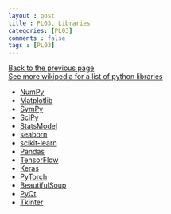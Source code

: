 ```yaml
---
layout : post
title : PL03, Libraries
categories: [PL03]
comments : false
tags : [PL03]
---
```

[Back to the previous page](https://userdyk-github.github.io/Study.html) <br>
[See more wikipedia for a list of python libraries](https://en.wikipedia.org/wiki/List_of_Python_software) <br>

- <a href='https://userdyk-github.github.io/pl03-topic01/PL03-Topic01-NumPy.html'>NumPy</a>
- <a href='https://userdyk-github.github.io/pl03-topic01/PL03-Topic01-Matplotlib.html'>Matplotlib</a>
- <a href='https://userdyk-github.github.io/pl03-topic01/PL03-Topic01-SymPy.html'>SymPy</a>
- <a href='https://userdyk-github.github.io/pl03-topic01/PL03-Topic01-SciPy.html'>SciPy</a>
- <a href='https://userdyk-github.github.io/pl03-topic01/PL03-Topic01-StatsModel.html'>StatsModel</a>
- <a href='https://userdyk-github.github.io/pl03-topic01/PL03-Topic01-seaborn.html'>seaborn</a>
- <a href='https://userdyk-github.github.io/pl03-topic01/PL03-Topic01-scikit-learn.html'>scikit-learn</a>
- <a href='https://userdyk-github.github.io/pl03-topic01/PL03-Topic01-Pandas.html'>Pandas</a>
- <a href='https://userdyk-github.github.io/pl03-topic01/PL03-Topic01-TensorFlow.html'>TensorFlow</a>
- <a href='https://userdyk-github.github.io/pl03-topic01/PL03-Topic01-Keras.html'>Keras</a>
- <a href='https://userdyk-github.github.io/pl03-topic01/PL03-Topic01-PyTorch.html'>PyTorch</a>
- <a href='https://userdyk-github.github.io/pl03-topic01/PL03-Topic01-BeautifulSoup.html'>BeautifulSoup</a>
- <a href='https://userdyk-github.github.io/pl03-topic01/PL03-Topic01-PyQt.html'>PyQt</a>
- <a href='https://userdyk-github.github.io/pl03-topic01/PL03-Topic01-Tkinter.html'>Tkinter</a>
